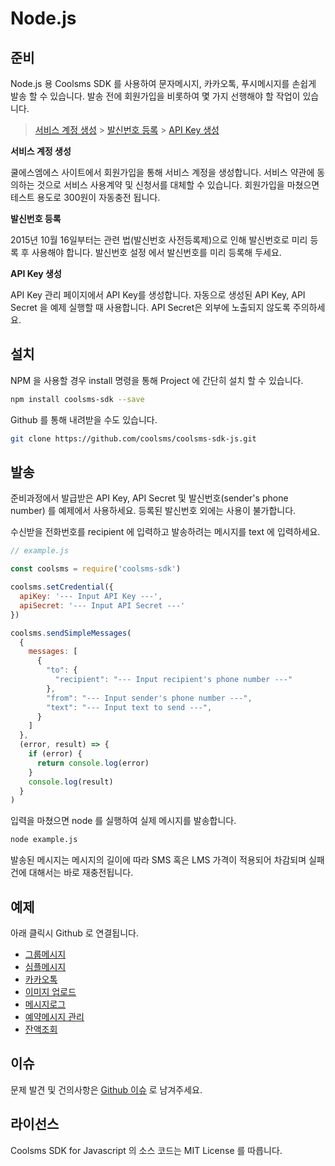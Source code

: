 # Node.js

## 준비

Node.js 용 Coolsms SDK 를 사용하여 문자메시지, 카카오톡, 푸시메시지를 손쉽게 발송 할 수 있습니다. 발송 전에 회원가입을 비롯하여 몇 가지 선행해야 할 작업이 있습니다.

> [서비스 계정 생성](https://www.coolsms.co.kr/index.php?mid=frontpage&act=dispMemberSignUpForm) > [발신번호 등록](https://www.coolsms.co.kr/index.php?mid=service_setup&act=dispSmsconfigSenderNumbers) > [API Key 생성](https://www.coolsms.co.kr/index.php?mid=service_setup&act=dispSmsconfigCredentials)

**서비스 계정 생성**

쿨에스엠에스 사이트에서 회원가입을 통해 서비스 계정을 생성합니다. 서비스 약관에 동의하는 것으로 서비스 사용계약 및 신청서를 대체할 수 있습니다. 회원가입을 마쳤으면 테스트 용도로 300원이 자동충전 됩니다.

**발신번호 등록**

2015년 10월 16일부터는 관련 법(발신번호 사전등록제)으로 인해 발신번호로 미리 등록 후 사용해야 합니다. 발신번호 설정 에서 발신번호를 미리 등록해 두세요.

**API Key 생성**

API Key 관리 페이지에서 API Key를 생성합니다. 자동으로 생성된 API Key, API Secret 을 예제 실행할 때 사용합니다. API Secret은 외부에 노출되지 않도록 주의하세요.

## 설치

NPM 을 사용할 경우 install 명령을 통해 Project 에 간단히 설치 할 수 있습니다.

```bash
npm install coolsms-sdk --save
```

Github 를 통해 내려받을 수도 있습니다.

```bash
git clone https://github.com/coolsms/coolsms-sdk-js.git
```

## 발송

준비과정에서 발급받은 API Key, API Secret 및 발신번호(sender's phone number) 를 예제에서 사용하세요. 등록된 발신번호 외에는 사용이 불가합니다.

수신받을 전화번호를 recipient 에 입력하고 발송하려는 메시지를 text 에 입력하세요.

```javascript
// example.js

const coolsms = require('coolsms-sdk')

coolsms.setCredential({
  apiKey: '--- Input API Key ---',
  apiSecret: '--- Input API Secret ---'
})

coolsms.sendSimpleMessages(
  {
    messages: [
      {
        "to": {
          "recipient": "--- Input recipient's phone number ---"
        },
        "from": "--- Input sender's phone number ---",
        "text": "--- Input text to send ---",
      }
    ]
  },
  (error, result) => {
    if (error) {
      return console.log(error)
    }
    console.log(result)
  }
)
```

입력을 마쳤으면 node 를 실행하여 실제 메시지를 발송합니다.

```bash
node example.js
```

발송된 메시지는 메시지의 길이에 따라 SMS 혹은 LMS 가격이 적용되어 차감되며 실패 건에 대해서는 바로 재충전됩니다.

## 예제

아래 클릭시 Github 로 연결됩니다.

- [그룹메시지](https://github.com/coolsms/coolsms-sdk-js/tree/master/examples/groupMessage)
- [심플메시지](https://github.com/coolsms/coolsms-sdk-js/tree/master/examples/simpleMessage)
- [카카오톡](https://github.com/coolsms/coolsms-sdk-js/tree/master/examples/kakaoTalk)
- [이미지 업로드](https://github.com/coolsms/coolsms-sdk-js/tree/master/examples/images)
- [메시지로그](https://github.com/coolsms/coolsms-sdk-js/tree/master/examples/messageLog)
- [예약메시지 관리](https://github.com/coolsms/coolsms-sdk-js/tree/master/examples/scheduledMessage)
- [잔액조회](https://github.com/coolsms/coolsms-sdk-js/blob/master/examples/getBalance.js)

## 이슈

문제 발견 및 건의사항은 [Github 이슈](https://github.com/coolsms/coolsms-sdk-js/issues/new) 로 남겨주세요.

## 라이선스

Coolsms SDK for Javascript 의 소스 코드는 MIT License 를 따릅니다.
